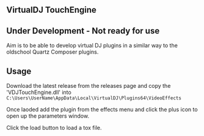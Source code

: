 ## VirtualDJ TouchEngine

## Under Development - Not ready for use

Aim is to be able to develop virtual DJ plugins in a similar way to the oldschool Quartz Composer plugins.

## Usage

Download the latest release from the releases page and copy the 'VDJTouchEngine.dll' into `C:\Users\UserName\AppData\Local\VirtualDJ\Plugins64\VideoEffects`

Once laoded add the plugin from the effects menu and click the plus icon to open up the parameters window.

Click the load button to load a tox file.
